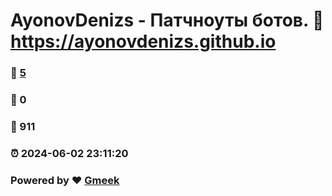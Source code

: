 # AyonovDenizs - Патчноуты ботов. :link: https://ayonovdenizs.github.io 
### :page_facing_up: [5](https://ayonovdenizs.github.io/tag.html) 
### :speech_balloon: 0 
### :hibiscus: 911 
### :alarm_clock: 2024-06-02 23:11:20 
### Powered by :heart: [Gmeek](https://github.com/Meekdai/Gmeek)
